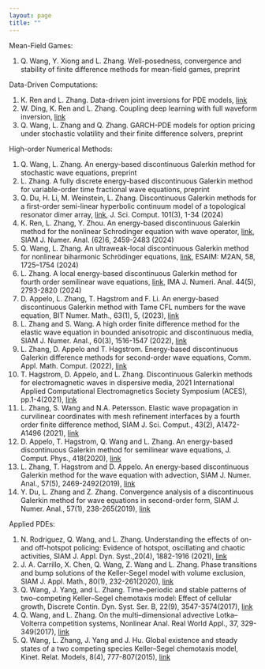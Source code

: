 ```yaml
---
layout: page
title: ""
---
```


Mean-Field Games:
1. Q. Wang, Y. Xiong and L. Zhang. Well-posedness, convergence and stability of finite difference methods for mean-field games, preprint

Data-Driven Computations:
1. K. Ren and L. Zhang. Data-driven joint inversions for PDE models, [link](https://arxiv.org/abs/2210.09228)
2. W. Ding, K. Ren and L. Zhang. Coupling deep learning with full waveform inversion, [link](https://arxiv.org/abs/2203.01799)
3. Q. Wang, L. Zhang and Q. Zhang. GARCH-PDE models for option pricing under stochastic volatility and their finite difference solvers, preprint

High-order Numerical Methods:
1. Q. Wang, L. Zhang. An energy-based discontinuous Galerkin method for stochastic wave equations, preprint
2. L. Zhang. A fully discrete energy-based discontinuous Galerkin method for variable-order time fractional wave equations, preprint
3. Q. Du, H. Li, M. Weinstein, L. Zhang. Discontinuous Galerkin methods for a first-order semi-linear hyperbolic continuum model of a topological resonator dimer array, [link](https://link.springer.com/article/10.1007/s10915-024-02675-2), J. Sci. Comput. 101(3), 1-34 (2024)
4. K. Ren, L. Zhang, Y. Zhou. An energy-based discontinuous Galerkin method for the nonlinear Schrodinger equation with wave operator, [link](https://epubs.siam.org/doi/full/10.1137/23M1597496), SIAM J. Numer. Anal. (62)6, 2459-2483 (2024)
5. Q. Wang, L. Zhang. An ultraweak-local discontinuous Galerkin method for nonlinear biharmonic Schrödinger equations, [link](https://www.esaim-m2an.org/articles/m2an/pdf/2024/05/m2an230135.pdf), ESAIM: M2AN, 58, 1725–1754 (2024) 
6. L. Zhang. A local energy-based discontinuous Galerkin method for fourth order semilinear wave equations, [link](https://academic.oup.com/imajna/article/44/5/2793/7317722), IMA J. Numeri. Anal. 44(5), 2793-2820 (2024)
7. D. Appelo, L. Zhang, T. Hagstrom and F. Li. An energy-based discontinuous Galerkin method with Tame CFL numbers for the wave equation, BIT Numer. Math., 63(1), 5, (2023), [link](https://link.springer.com/article/10.1007/s10543-023-00954-2)
8. L. Zhang and S. Wang. A high order finite difference method for the elastic wave equation in bounded anisotropic and discontinuous media, SIAM J. Numer. Anal., 60(3), 1516-1547 (2022), [link](https://epubs.siam.org/doi/10.1137/21M1422586)
9. L. Zhang, D. Appelo and T. Hagstrom. Energy-based discontinuous Galerkin difference methods for second-order wave equations, Comm. Appl. Math. Comput. (2022), [link](https://doi.org/10.1007/s42967-021-00149-y)
10. T. Hagstrom, D. Appelo, and L. Zhang. Discontinuous Galerkin methods for electromagnetic waves in dispersive media, 2021 International Applied Computational Electromagnetics Society Symposium (ACES), pp.1-4(2021), [link](https://ieeexplore.ieee.org/document/9528750)
11. L. Zhang, S. Wang and N.A. Petersson. Elastic wave propagation in curvilinear coordinates with mesh refinement interfaces by a fourth order finite difference method, SIAM J. Sci. Comput., 43(2), A1472-A1496 (2021), [link](https://epubs.siam.org/doi/abs/10.1137/20M1339702?journalCode=sjoce3)
12. D. Appelo, T. Hagstrom, Q. Wang and L. Zhang. An energy-based discontinuous Galerkin method for semilinear wave equations, J. Comput. Phys., 418(2020), [link](https://www.sciencedirect.com/science/article/pii/S002199912030382X?via%3Dihub)
13. L. Zhang, T. Hagstrom and D. Appelo. An energy-based discontinuous Galerkin method for the wave equation with advection, SIAM J. Numer. Anal., 57(5), 2469-2492(2019), [link](https://epubs.siam.org/doi/abs/10.1137/19M1242720)
14. Y. Du, L. Zhang and Z. Zhang. Convergence analysis of a discontinuous Galerkin method for wave equations in second-order form, SIAM J. Numer. Anal., 57(1), 238-265(2019), [link](https://epubs.siam.org/doi/abs/10.1137/18M1190495)

Applied PDEs:
1. N. Rodriguez, Q. Wang, and L. Zhang. Understanding the effects of on- and off-hotspot policing: Evidence of hotspot, oscillating and chaotic activities, SIAM J. Appl. Dyn. Syst.,20(4), 1882-1916 (2021), [link](https://epubs.siam.org/doi/abs/10.1137/20M1359572)
2. J. A. Carrillo, X. Chen, Q. Wang, Z. Wang and L. Zhang. Phase transitions and bump solutions of the Keller-Segel model with volume exclusion, SIAM J. Appl. Math., 80(1), 232-261(2020), [link](https://epubs.siam.org/doi/abs/10.1137/19M125827X)
3. Q. Wang, J. Yang, and L. Zhang. Time–periodic and stable patterns of two–competing Keller–Segel chemotaxis model: Effect of cellular growth, Discrete Contin. Dyn. Syst. Ser. B, 22(9), 3547-3574(2017), [link](http://www.aimsciences.org/journals/displayArticlesnew.jsp?paperID=14353)
4. Q. Wang, and L. Zhang. On the multi–dimensional advective Lotka–Volterra competition systems, Nonlinear Anal. Real World Appl., 37, 329-349(2017), [link](https://www.sciencedirect.com/science/article/pii/S1468121817300342)
5. Q. Wang, L. Zhang, J. Yang and J. Hu. Global existence and steady states of a two competing species Keller–Segel chemotaxis model, Kinet. Relat. Models, 8(4), 777-807(2015), [link](http://www.aimsciences.org/article/doi/10.3934/krm.2015.8.777)

